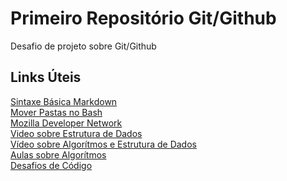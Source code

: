 # Primeiro Repositório Git/Github
Desafio de projeto sobre Git/Github

## Links Úteis 
[Sintaxe Básica Markdown](https://www.markdownguide.org/basic-syntax/)\
[Mover Pastas no Bash](https://linuxize.com/post/how-to-move-files-in-linux-with-mv-command/)\
[Mozilla Developer Network](https://developer.mozilla.org/en-US/)\
[Video sobre Estrutura de Dados](https://www.youtube.com/watch?v=zg9ih6SVACc)\
[Vídeo sobre Algorítmos e Estrutura de Dados](https://www.youtube.com/watch?v=8hly31xKli0)\
[Aulas sobre Algorítmos](https://sites.google.com/site/unipliconstrucaodealgoritmos/aulas/aula-2)\
[Desafios de Código](https://leetcode.com/)
